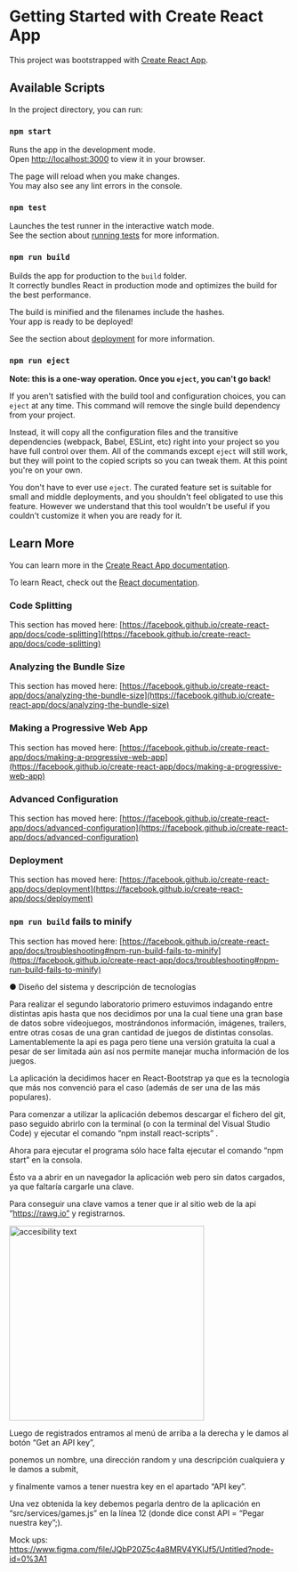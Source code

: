# Getting Started with Create React App

This project was bootstrapped with [Create React App](https://github.com/facebook/create-react-app).

## Available Scripts

In the project directory, you can run:

### `npm start`

Runs the app in the development mode.\
Open [http://localhost:3000](http://localhost:3000) to view it in your browser.

The page will reload when you make changes.\
You may also see any lint errors in the console.

### `npm test`

Launches the test runner in the interactive watch mode.\
See the section about [running tests](https://facebook.github.io/create-react-app/docs/running-tests) for more information.

### `npm run build`

Builds the app for production to the `build` folder.\
It correctly bundles React in production mode and optimizes the build for the best performance.

The build is minified and the filenames include the hashes.\
Your app is ready to be deployed!

See the section about [deployment](https://facebook.github.io/create-react-app/docs/deployment) for more information.

### `npm run eject`

**Note: this is a one-way operation. Once you `eject`, you can't go back!**

If you aren't satisfied with the build tool and configuration choices, you can `eject` at any time. This command will remove the single build dependency from your project.

Instead, it will copy all the configuration files and the transitive dependencies (webpack, Babel, ESLint, etc) right into your project so you have full control over them. All of the commands except `eject` will still work, but they will point to the copied scripts so you can tweak them. At this point you're on your own.

You don't have to ever use `eject`. The curated feature set is suitable for small and middle deployments, and you shouldn't feel obligated to use this feature. However we understand that this tool wouldn't be useful if you couldn't customize it when you are ready for it.

## Learn More

You can learn more in the [Create React App documentation](https://facebook.github.io/create-react-app/docs/getting-started).

To learn React, check out the [React documentation](https://reactjs.org/).

### Code Splitting

This section has moved here: [https://facebook.github.io/create-react-app/docs/code-splitting](https://facebook.github.io/create-react-app/docs/code-splitting)

### Analyzing the Bundle Size

This section has moved here: [https://facebook.github.io/create-react-app/docs/analyzing-the-bundle-size](https://facebook.github.io/create-react-app/docs/analyzing-the-bundle-size)

### Making a Progressive Web App

This section has moved here: [https://facebook.github.io/create-react-app/docs/making-a-progressive-web-app](https://facebook.github.io/create-react-app/docs/making-a-progressive-web-app)

### Advanced Configuration

This section has moved here: [https://facebook.github.io/create-react-app/docs/advanced-configuration](https://facebook.github.io/create-react-app/docs/advanced-configuration)

### Deployment

This section has moved here: [https://facebook.github.io/create-react-app/docs/deployment](https://facebook.github.io/create-react-app/docs/deployment)

### `npm run build` fails to minify

This section has moved here: [https://facebook.github.io/create-react-app/docs/troubleshooting#npm-run-build-fails-to-minify](https://facebook.github.io/create-react-app/docs/troubleshooting#npm-run-build-fails-to-minify)








● Diseño del sistema y descripción de tecnologías 

Para realizar el segundo laboratorio primero estuvimos indagando entre distintas apis hasta que nos decidimos por una la cual tiene una gran base de datos sobre videojuegos, mostrándonos información, imágenes, trailers, entre otras cosas de una gran cantidad de juegos de distintas consolas. Lamentablemente la api es paga pero tiene una versión gratuita la cual a pesar de ser limitada aún así nos permite manejar mucha información de los juegos.

La aplicación la decidimos hacer en React-Bootstrap ya que es la tecnología que más nos convenció para el caso (además de ser una de las más populares).


Para comenzar a utilizar la aplicación debemos descargar el fichero del git, paso seguido abrirlo con la terminal (o con la terminal del Visual Studio Code) y ejecutar el comando “npm install react-scripts” .



Ahora para ejecutar el programa sólo hace falta ejecutar el comando “npm start” en la consola.



Ésto va a abrir en un navegador la aplicación web pero sin datos cargados, ya que faltaría cargarle una clave.

Para conseguir una clave vamos a tener que ir al sitio web de la api “https://rawg.io” y registrarnos.

<img src="" width="350" alt="accesibility text">


Luego de registrados entramos al menú de arriba a la derecha y le damos al botón “Get an API key”,

ponemos un nombre, una dirección random y una descripción cualquiera y le damos a submit,


y finalmente vamos a tener nuestra key en el apartado “API key”.


Una vez obtenida la key debemos pegarla dentro de la aplicación en “src/services/games.js” en la línea 12 (donde dice const API = “Pegar nuestra key”;).


Mock ups:
https://www.figma.com/file/JQbP20Z5c4a8MRV4YKIJf5/Untitled?node-id=0%3A1
